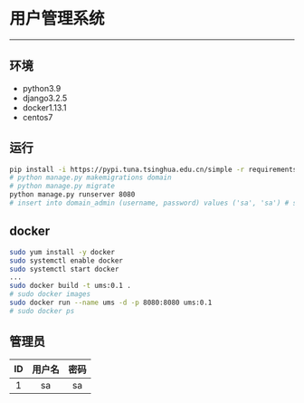 # 用户管理系统

---

## 环境

- python3.9
- django3.2.5
- docker1.13.1
- centos7

## 运行

```bash
pip install -i https://pypi.tuna.tsinghua.edu.cn/simple -r requirements.txt
# python manage.py makemigrations domain
# python manage.py migrate
python manage.py runserver 8080
# insert into domain_admin (username, password) values ('sa', 'sa') # sql
```

## docker

```bash
sudo yum install -y docker
sudo systemctl enable docker
sudo systemctl start docker
...
sudo docker build -t ums:0.1 .
# sudo docker images
sudo docker run --name ums -d -p 8080:8080 ums:0.1 
# sudo docker ps
```

## 管理员

| ID | 用户名 | 密码 |
|:--:|:---:|:--:|
| 1  | sa  | sa |
